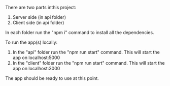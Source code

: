 There are two parts inthis project:

1. Server side (in api folder)
2. Client side (in api folder)


In each folder run the "npm i" command to install all the dependencies.

To run the app(s) locally:

1. In the "api" folder run the "npm run start" command. This will start the app on localhost:5000
2. In the "client" folder run the "npm run start" command. This will start the app on localhost:3000

The app should be ready to use at this point.
